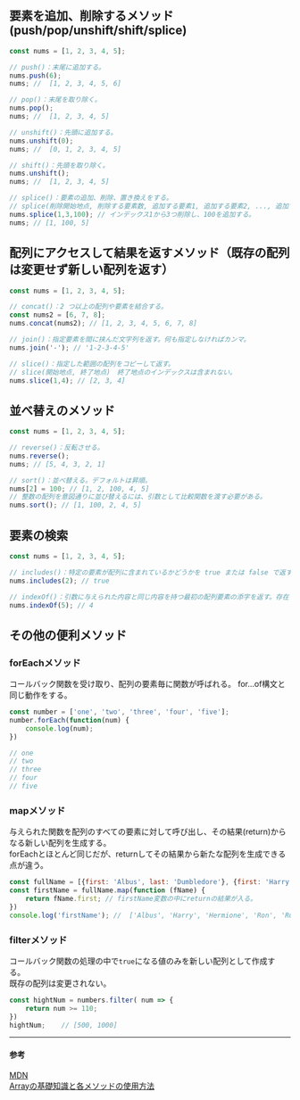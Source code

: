 ## 要素を追加、削除するメソッド(push/pop/unshift/shift/splice)
```javascript
const nums = [1, 2, 3, 4, 5];

// push()：末尾に追加する。
nums.push(6);
nums; //  [1, 2, 3, 4, 5, 6]

// pop()：末尾を取り除く。
nums.pop();
nums; //  [1, 2, 3, 4, 5]

// unshift()：先頭に追加する。
nums.unshift(0);
nums; //  [0, 1, 2, 3, 4, 5]

// shift()：先頭を取り除く。
nums.unshift();
nums; //  [1, 2, 3, 4, 5]

// splice()：要素の追加、削除、置き換えをする。
// splice(削除開始地点, 削除する要素数, 追加する要素1, 追加する要素2, ..., 追加する要素N)
nums.splice(1,3,100); // インデックス1から3つ削除し、100を追加する。
nums; // [1, 100, 5]
```

## 配列にアクセスして結果を返すメソッド（既存の配列は変更せず新しい配列を返す）
```javascript
const nums = [1, 2, 3, 4, 5];

// concat()：2 つ以上の配列や要素を結合する。
const nums2 = [6, 7, 8];
nums.concat(nums2); // [1, 2, 3, 4, 5, 6, 7, 8]

// join()：指定要素を間に挟んだ文字列を返す。何も指定しなければカンマ。
nums.join('-'); // '1-2-3-4-5'

// slice()：指定した範囲の配列をコピーして返す。
// slice(開始地点, 終了地点)　終了地点のインデックスは含まれない。
nums.slice(1,4); // [2, 3, 4]
```
## 並べ替えのメソッド
```javascript
const nums = [1, 2, 3, 4, 5];

// reverse()：反転させる。
nums.reverse();
nums; // [5, 4, 3, 2, 1]

// sort()：並べ替える。デフォルトは昇順。
nums[2] = 100; // [1, 2, 100, 4, 5]
// 整数の配列を意図通りに並び替えるには、引数として比較関数を渡す必要がある。
nums.sort(); // [1, 100, 2, 4, 5]
```

## 要素の検索
```javascript
const nums = [1, 2, 3, 4, 5];

// includes()：特定の要素が配列に含まれているかどうかを true または false で返す。
nums.includes(2); // true

// indexOf()：引数に与えられた内容と同じ内容を持つ最初の配列要素の添字を返す。存在しない場合は -1 を返す。
nums.indexOf(5); // 4
```
## その他の便利メソッド
### forEachメソッド
コールバック関数を受け取り、配列の要素毎に関数が呼ばれる。
for...of構文と同じ動作をする。  
```javascript
const number = ['one', 'two', 'three', 'four', 'five'];
number.forEach(function(num) {
    console.log(num);
})

// one
// two
// three
// four
// five
```
### mapメソッド
与えられた関数を配列のすべての要素に対して呼び出し、その結果(return)からなる新しい配列を生成する。  
forEachとほとんど同じだが、returnしてその結果から新たな配列を生成できる点が違う。  
```javascript
const fullName = [{first: 'Albus', last: 'Dumbledore'}, {first: 'Harry', last: 'Potter'}, {first: 'Hermione', last: 'Granger'}, {first: 'Ron', last: 'Weasley'}, {first: 'Rubeus', last: 'Hagrid'}];
const firstName = fullName.map(function (fName) {
    return fName.first; // firstName変数の中にreturnの結果が入る。
})
console.log('firstName'); //  ['Albus', 'Harry', 'Hermione', 'Ron', 'Rubeus']
```
### filterメソッド
コールバック関数の処理の中で`true`になる値のみを新しい配列として作成する。  
既存の配列は変更されない。
```javascript
const hightNum = numbers.filter( num => {
    return num >= 110;
})
hightNum;    // [500, 1000]
```



---
#### 参考
[MDN](https://developer.mozilla.org/ja/docs/Web/JavaScript/Reference/Global_Objects/Array/indexOf)  
[Arrayの基礎知識と各メソッドの使用方法](https://qiita.com/sh19910711/items/3c0776fd8cc1797f955d)


